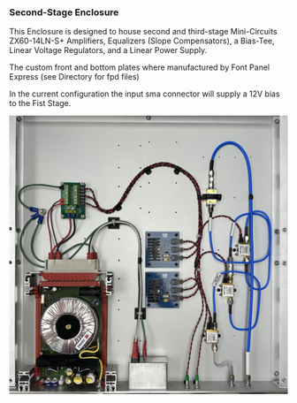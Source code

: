 ### Second-Stage Enclosure
This Enclosure is designed to house second and third-stage Mini-Circuits ZX60-14LN-S+ Amplifiers, Equalizers (Slope Compensators), a Bias-Tee, Linear Voltage Regulators, and a Linear Power Supply.

The custom front and bottom plates where manufactured by Font Panel Express (see Directory for fpd files)

In the current configuration the input sma connector will supply a 12V bias to the Fist Stage.

<img src="Images/Second_Stage_Top.jpg" alt="Second Stage Top View" style="width:250;"/>
